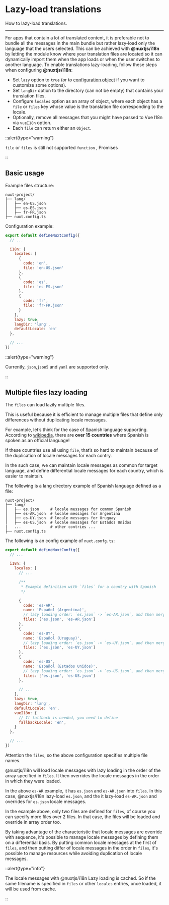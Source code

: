 # Lazy-load translations

How to lazy-load translations.

---

For apps that contain a lot of translated content, it is preferable not to bundle all the messages in the main bundle but rather lazy-load only the language that the users selected.
This can be achieved with **@nuxtjs/i18n** by letting the module know where your translation files are located so it can dynamically import them when the app loads or when the user switches to another language.
To enable translations lazy-loading, follow these steps when configuring **@nuxtjs/i18n**:

- Set `lazy` option to `true` (or to [configuration object](#lazy-configuration-options) if you want to customize some options).
- Set `langDir` option to the directory (can not be empty) that contains your translation files.
- Configure `locales` option as an array of object, where each object has a `file` or `files` key whose value is the translation file corresponding to the locale.
- Optionally, remove all messages that you might have passed to Vue I18n via `vueI18n` option.
- Each `file` can return either an `Object`.

::alert{type="warning"}

`file` or `files` is still not supported `function` , Promises

::

## Basic usage

Example files structure:

```
nuxt-project/
├── lang/
│   ├── en-US.json
│   ├── es-ES.json
│   ├── fr-FR.json
├── nuxt.config.ts
```

Configuration example:

```js {}[nuxt.config.ts]
export default defineNuxtConfig({
  // ...

  i18n: {
    locales: [
      {
        code: 'en',
        file: 'en-US.json'
      },
      {
        code: 'es',
        file: 'es-ES.json'
      },
      {
        code: 'fr',
        file: 'fr-FR.json'
      }
    ],
    lazy: true,
    langDir: 'lang',
    defaultLocale: 'en'
  },

  // ...
})
```

::alert{type="warning"}

Currently, `json`,`json5` and `yaml` are supported only.

::

## Multiple files lazy loading

The `files` can load lazily multiple files.

This is useful because it is efficient to manage multiple files that define only differences without duplicating locale messages.

For example, let’s think for the case of Spanish language supporting. According to [wikipedia](https://en.wikipedia.org/wiki/Spanish_language), there are **over 15 countries** where Spanish is spoken as an official language!

If these countries use all using `file`, that’s so hard to maintain because of the duplication of locale messages for each contry.

In the such case, we can maintain locale messages as common for target language, and define differential locale messages for each country, which is easier to maintain.

The following is a lang directory example of Spanish language defined as a file:

```
nuxt-project/
├── lang/
│   ├── es.json     # locale messages for common Spanish
│   ├── es-AR.json  # locale messages for Argentina
│   ├── es-UY.json  # locale messages for Uruguay
│   ├── es-US.json  # locale messages for Estados Unidos
|   ...             # other contries ...
├── nuxt.config.ts
```

The following is an config example of `nuxt.confg.ts`:

```js {}[nuxt.config.ts]
export default defineNuxtConfig({
  // ...

  i18n: {
    locales: [
      // ...

      /**
       * Example definition with `files` for a country with Spanish
       */

      {
        code: 'es-AR',
        name: 'Español (Argentina)',
        // lazy loading order: `es.json` -> `es-AR.json`, and then merge 'es-AR.json' to 'es.json'
        files: ['es.json', 'es-AR.json']
      },
      {
        code: 'es-UY',
        name: 'Español (Uruguay)',
        // lazy loading order: `es.json` -> `es-UY.json`, and then merge 'es-UY.json' to 'es.json'
        files: ['es.json', 'es-UY.json']
      },
      {
        code: 'es-US',
        name: 'Español (Estados Unidos)',
        // lazy loading order: `es.json` -> `es-US.json`, and then merge 'es-US.json' to 'es.json'
        files: ['es.json', 'es-US.json']
      },

      // ...
    ],
    lazy: true,
    langDir: 'lang',
    defaultLocale: 'en',
    vueI18n: {
      // If fallback is needed, you need to define
      fallbackLocale: 'en',
    }
  },

  // ...
})
```

Attention the `files`, so the above configuration specifies multiple file names.

@nuxtjs/i18n will load locale messages with lazy loading in the order of the array specified in `files`. It then overrides the locale messages in the order in which they were loaded.

In the above `es-AR` example, it has `es.json` and `es-AR.json` into `files`. In this case, @nuxtjs/i18n lazy-load `es.json`, and the it lazy-load `es-AR.json` and overrides for `es.json` locale messages.

In the example above, only two files are defined for `files`, of course you can specify more files over 2 files. In that case, the files will be loaded and override in array order too.

By taking advantage of the characteristic that locale messages are override with sequence, it's possible to manage locale messages by defining them on a differential basis. By putting common locale messages at the first of `files`, and then putting differ of locale messages in the order in `files`, it's possible to manage resources while avoiding duplication of locale messages.

::alert{type="info"}

The locale messages with @nuxtjs/i18n Lazy loading is cached. So if the same filename is specified in `files` or other `locales` entries, once loaded, it will be used from cache.

::
